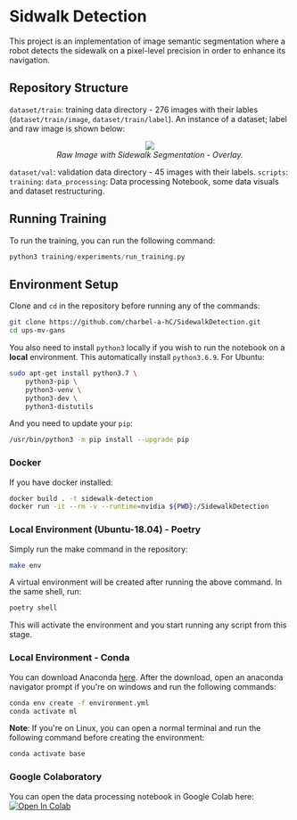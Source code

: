 # Sidwalk Detection
This project is an implementation of image semantic segmentation where a robot detects the sidewalk on a pixel-level precision in order to enhance its navigation.

## Repository Structure
`dataset/train`: training data directory - 276 images with their lables (`dataset/train/image`, `dataset/train/label`). An instance of a dataset; label and raw image is shown below: 
<p align="center">
    <img src="https://user-images.githubusercontent.com/56930805/173705012-57957a9e-78b8-4333-9624-292ba6a1e4f4.png"><br/>
    <em>Raw Image with Sidewalk Segmentation - Overlay.</em>
</p>


`dataset/val`: validation data directory - 45 images with their labels. 
`scripts`:
`training`:
`data_processing`: Data processing Notebook, some data visuals and dataset restructuring.
## Running Training
To run the training, you can run the following command:
```python
python3 training/experiments/run_training.py
```
## Environment Setup

Clone and `cd` in the repository before running any of the commands:
```bash
git clone https://github.com/charbel-a-hC/SidewalkDetection.git
cd ups-mv-gans
```
You also need to install `python3` locally if you wish to run the notebook on a **local** environment. This automatically install `python3.6.9`. For Ubuntu:
```bash
sudo apt-get install python3.7 \
    python3-pip \
    python3-venv \
    python3-dev \
    python3-distutils
```
And you need to update your `pip`:
```bash
/usr/bin/python3 -m pip install --upgrade pip
```
### Docker
If you have docker installed:
```bash
docker build . -t sidewalk-detection
docker run -it --rm -v --runtime=nvidia ${PWD}:/SidewalkDetection
```
### Local Environment (Ubuntu-18.04) - Poetry

Simply run the make command in the repository:
```bash
make env
```
A virtual environment will be created after running the above command. In the same shell, run:
```bash
poetry shell
```
This will activate the environment and you start running any script from this stage.

### Local Environment - Conda
You can download Anaconda [here](https://docs.anaconda.com/anaconda/install/index.html).
After the download, open an anaconda navigator prompt if you're on windows and run the following commands:
```bash
conda env create -f environment.yml
conda activate ml
```
**Note**: If you're on Linux, you can open a normal terminal and run the following command before creating the environment:
```bash
conda activate base
```

### Google Colaboratory
You can open the data processing notebook in Google Colab here: [![Open In Colab](https://colab.research.google.com/assets/colab-badge.svg)](https://colab.research.google.com/github/charbel-a-hC/SidewalkDetection/blob/main/data_processing/DataProcessing%20-%20Sidewalk%20Detection.ipynb)
